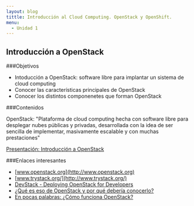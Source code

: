 ```yaml
---
layout: blog
tittle: Introducción al Cloud Computing. OpenStack y OpenShift.
menu:
  - Unidad 1
---
```

## Introducción a OpenStack

###Objetivos

* Intoducción a OpenStack: software libre para implantar un sistema de cloud computing
* Conocer las características principales de OpenStack
* Conocer los distintos componenetes que forman OpenStack

###Contenidos

OpenStack: "Plataforma de cloud computing hecha con software libre para desplegar nubes públicas y privadas, desarrollada con la idea de ser sencilla de implementar, masivamente escalable y con muchas prestaciones"

[Presentación: Introducción a OpenStack](presentacion_openstack)

###Enlaces interesantes

* [www.openstack.org](http://www.openstack.org)
* [www.trystack.org/](http://www.trystack.org/)
* [DevStack - Deploying OpenStack for Developers](http://devstack.org/)
* [¿Qué es eso de OpenStack y por qué debería conocerlo?](http://albertomolina.wordpress.com/2013/11/25/que-es-eso-de-openstack-y-por-que-deberia-conocerlo/)
* [En pocas palabras: ¿Cómo funciona OpenStack?](http://vmartinezdelacruz.com/en-pocas-palabras-como-funciona-openstack/)
